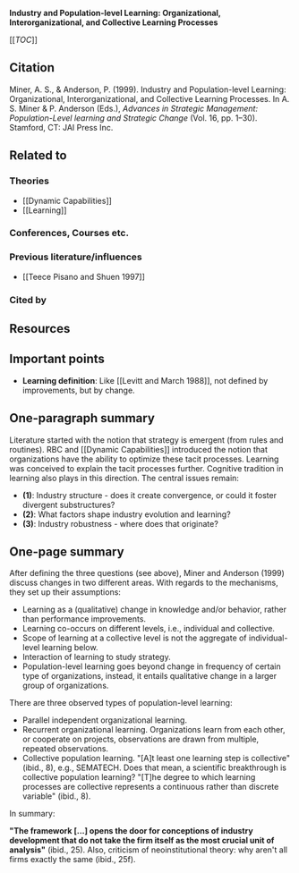 **Industry and Population-level Learning: Organizational, Interorganizational, and Collective Learning Processes**

[[_TOC_]]

## Citation

Miner, A. S., & Anderson, P. (1999). Industry and Population-level Learning: Organizational, Interorganizational, and Collective Learning Processes. In A. S. Miner & P. Anderson (Eds.), *Advances in Strategic Management: Population-Level learning and Strategic Change* (Vol. 16, pp. 1–30). Stamford, CT: JAI Press Inc.

## Related to

### Theories
* [[Dynamic Capabilities]]
* [[Learning]]

### Conferences, Courses etc.

### Previous literature/influences
* [[Teece Pisano and Shuen 1997]]

### Cited by

## Resources

## Important points
* **Learning definition**: Like [[Levitt and March 1988]], not defined by improvements, but by change.

## One-paragraph summary

Literature started with the notion that strategy is emergent (from rules and routines). RBC and [[Dynamic Capabilities]] introduced the notion that organizations have the ability to optimize these tacit processes. Learning was conceived to explain the tacit processes further. Cognitive tradition in learning also plays in this direction. The central issues remain:

* **(1)**: Industry structure - does it create convergence, or could it foster divergent substructures?
* **(2)**: What factors shape industry evolution and learning?
* **(3)**: Industry robustness - where does that originate?

## One-page summary

After defining the three questions (see above), Miner and Anderson (1999) discuss changes in two different areas. With regards to the mechanisms, they set up their assumptions:

* Learning as a (qualitative) change in knowledge and/or behavior, rather than performance improvements.
* Learning co-occurs on different levels, i.e., individual and collective.
* Scope of learning at a collective level is not the aggregate of individual-level learning below.
* Interaction of learning to study strategy.
* Population-level learning goes beyond change in frequency of certain type of organizations, instead, it entails qualitative change in a larger group of organizations.

There are three observed types of population-level learning:

* Parallel independent organizational learning.
* Recurrent organizational learning. Organizations learn from each other, or cooperate on projects, observations are drawn from multiple, repeated observations.
* Collective population learning. "[A]t least one learning step is collective" (ibid., 8), e.g., SEMATECH. Does that mean, a scientific breakthrough is collective population learning? "[T]he degree to which learning processes are collective represents a continuous rather than discrete variable" (ibid., 8).

In summary:

**"The framework [...] opens the door for conceptions of industry development that do not take the firm itself as the most crucial unit of analysis"** (ibid., 25). Also, criticism of neoinstitutional theory: why aren't all firms exactly the same (ibid., 25f).